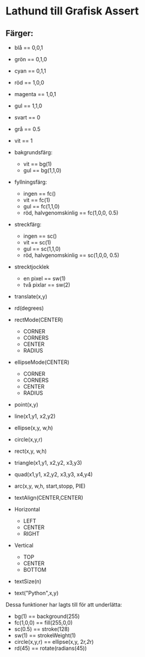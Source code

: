 # Lathund till Grafisk Assert

## Färger:    
* blå == 0,0,1
* grön == 0,1,0
* cyan == 0,1,1
* röd == 1,0,0
* magenta == 1,0,1
* gul == 1,1,0
* svart == 0
* grå == 0.5
* vit == 1  

* bakgrundsfärg:  
  * vit == bg(1)    
  * gul == bg(1,1,0)       
* fyllningsfärg:
  * ingen == fc()   
  * vit == fc(1)  
  * gul == fc(1,1,0)  
  * röd, halvgenomskinlig == fc(1,0,0, 0.5)    
* streckfärg:
  * ingen == sc()
  * vit == sc(1)
  * gul == sc(1,1,0)      
  * röd, halvgenomskinlig == sc(1,0,0, 0.5)
* strecktjocklek  
  * en pixel == sw(1)                                 
  * två pixlar == sw(2)                                 

* translate(x,y)
* rd(degrees)
* rectMode(CENTER)
  * CORNER
  * CORNERS
  * CENTER
  * RADIUS
* ellipseMode(CENTER)
  * CORNER
  * CORNERS
  * CENTER
  * RADIUS

* point(x,y)
* line(x1,y1, x2,y2)  
* ellipse(x,y, w,h)
* circle(x,y,r)                                              
* rect(x,y, w,h)
* triangle(x1,y1, x2,y2, x3,y3)
* quad(x1,y1, x2,y2, x3,y3, x4,y4)  
* arc(x,y, w,h, start,stopp, PIE)  

* textAlign(CENTER,CENTER)
 * Horizontal
   * LEFT
   * CENTER
   * RIGHT
 * Vertical
   * TOP
   * CENTER
   * BOTTOM
* textSize(n)
* text("Python",x,y)

Dessa funktioner har lagts till för att underlätta:

  * bg(1) == background(255) 
  *  fc(1,0,0) == fill(255,0,0)
  * sc(0.5) == stroke(128)
  * sw(1) == strokeWeight(1)
  * circle(x,y,r) == ellipse(x,y, 2*r,2*r)
  * rd(45) == rotate(radians(45))